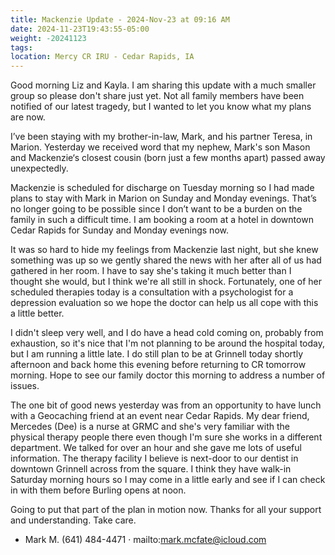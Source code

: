 ```yaml
---
title: Mackenzie Update - 2024-Nov-23 at 09:16 AM
date: 2024-11-23T19:43:55-05:00
weight: -20241123
tags:
location: Mercy CR IRU - Cedar Rapids, IA
---
```


Good morning Liz and Kayla.  I am sharing this update with a much smaller group so please don't share just yet.  Not all family members have been notified of our latest tragedy, but I wanted to let you know what my plans are now.

I’ve been staying with my brother-in-law, Mark, and his partner Teresa, in Marion. Yesterday we received word that my nephew, Mark's son Mason and Mackenzie‘s closest cousin (born just a few months apart) passed away unexpectedly. 

Mackenzie is scheduled for discharge on Tuesday morning so I had made plans to stay with Mark in Marion on Sunday and Monday evenings. That’s no longer going to be possible since I don’t want to be a burden on the family in such a difficult time. I am booking a room at a hotel in downtown Cedar Rapids for Sunday and Monday evenings now.

It was so hard to hide my feelings from Mackenzie last night, but she knew something was up so we gently shared the news with her after all of us had gathered in her room. I have to say she's taking it much better than I thought she would, but I think we're all still in shock. Fortunately, one of her scheduled therapies today is a consultation with a psychologist for a depression evaluation so we hope the doctor can help us all cope with this a little better.

I didn't sleep very well, and I do have a head cold coming on, probably from exhaustion, so it's nice that I'm not planning to be around the hospital today, but I am running a little late.  I do still plan to be at Grinnell today shortly afternoon and back home this evening before returning to CR tomorrow morning. Hope to see our family doctor this morning to address a number of issues.

The one bit of good news yesterday was from an opportunity to have lunch with a Geocaching friend at an event near Cedar Rapids.  My dear friend, Mercedes (Dee) is a nurse at GRMC and she's very familiar with the physical therapy people there even though I'm sure she works in a different department.  We talked for over an hour and she gave me lots of useful information. The therapy facility I believe is next-door to our dentist in downtown Grinnell across from the square. I think they have walk-in Saturday morning hours so I may come in a little early and see if I can check in with them before Burling opens at noon.

Going to put that part of the plan in motion now. Thanks for all your support and understanding.  Take care.

- Mark M.
(641) 484-4471 · mailto:mark.mcfate@icloud.com
